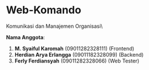 # Web-Komando
Komunikasi dan Manajemen Organisasi\

**Nama Anggota**:
1. **M. Syaiful Karomah** (09011282328111) (Frontend)
2. **Herdian Arya Erlangga** (09011182328099) (Backend)
3. **Ferly Ferdiansyah** (09011282328066) (Web Tester)
